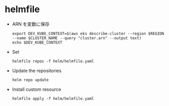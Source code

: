 # helmfile

- ARN を変数に保存

  ```shell
  export DEV_KUBE_CONTEXT=$(aws eks describe-cluster --region $REGION --name $CLUSTER_NAME --query "cluster.arn" --output text)
  echo $DEV_KUBE_CONTEXT
  ```

- Set 

  ```shell
  helmfile repos -f helm/helmfile.yaml
  ```

- Update the repositories

  ```shell
  helm repo update
  ```

- Install custom resource

  ```shell
  helmfile apply -f helm/helmfile.yaml
  ```
